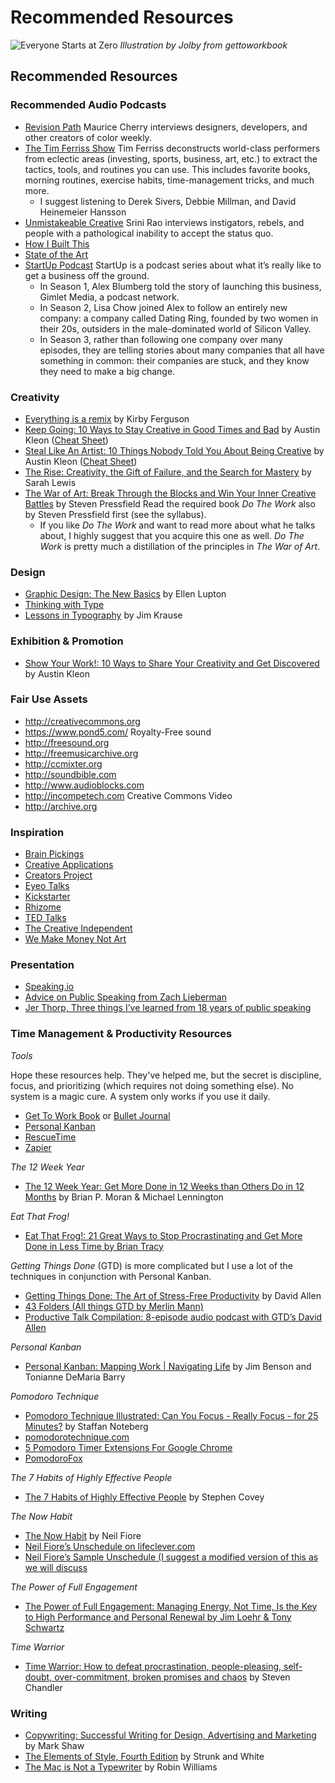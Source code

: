 # Recommended Resources

![Everyone Starts at Zero](http://teaching.polishedsolid.com/images/gettoworkbook_at_zero.png) _Illustration by Jolby from gettoworkbook_

## Recommended Resources

### Recommended Audio Podcasts

* [Revision Path](https://itunes.apple.com/us/podcast/revision-path/id834173190?mt=2) Maurice Cherry interviews designers, developers, and other creators of color weekly.
* [The Tim Ferriss Show](https://itunes.apple.com/us/podcast/the-tim-ferriss-show/id863897795?mt=2) Tim Ferriss deconstructs world-class performers from eclectic areas \(investing, sports, business, art, etc.\) to extract the tactics, tools, and routines you can use. This includes favorite books, morning routines, exercise habits, time-management tricks, and much more.
  * I suggest listening to Derek Sivers, Debbie Millman, and David Heinemeier Hansson
* [Unmistakeable Creative](https://itunes.apple.com/us/podcast/unmistakable-creative/id352721366?mt=2) Srini Rao interviews instigators, rebels, and people with a pathological inability to accept the status quo.
* [How I Built This](https://www.npr.org/podcasts/510313/how-i-built-this)
* [State of the Art](https://itunes.apple.com/us/podcast/state-of-the-art/id1305467447?mt=2)
* [StartUp Podcast](https://itunes.apple.com/us/podcast/startup-podcast/id913805339?mt=2) StartUp is a podcast series about what it’s really like to get a business off the ground.
  * In Season 1, Alex Blumberg told the story of launching this business, Gimlet Media, a podcast network.
  * In Season 2, Lisa Chow joined Alex to follow an entirely new company: a company called Dating Ring, founded by two women in their 20s, outsiders in the male-dominated world of Silicon Valley.
  * In Season 3, rather than following one company over many episodes, they are telling stories about many companies that all have something in common: their companies are stuck, and they know they need to make a big change.

### Creativity

* [Everything is a remix](https://www.everythingisaremix.info/watch-the-series) by Kirby Ferguson
* [Keep Going: 10 Ways to Stay Creative in Good Times and Bad](https://www.amazon.com/Keep-Going-Ways-Creative-Times/dp/1523506644/ref=sr_1_1?keywords=austin+kleon&qid=1578346637&sr=8-1) by Austin Kleon \([Cheat Sheet](https://miro.medium.com/max/2048/1*Sz1lQkqKnhcWjcmy4xaxNA.jpeg)\)
* [Steal Like An Artist: 10 Things Nobody Told You About Being Creative](http://www.amazon.com/Steal-Like-Artist-Things-Creative/dp/0761169253/ref=sr_1_1?ie=UTF8&qid=1422468736&sr=8-1&keywords=steal+like+an+artist) by Austin Kleon \([Cheat Sheet](https://bbinno.files.wordpress.com/2016/04/steal2.png?w=736)\)
* [The Rise: Creativity, the Gift of Failure, and the Search for Mastery](https://www.amazon.com/Rise-Creativity-Failure-Search-Mastery/dp/1451629249/ref=sr_1_1?keywords=sarah+lewis&qid=1578348223&sr=8-1) by Sarah Lewis
* [The War of Art: Break Through the Blocks and Win Your Inner Creative Battles](http://www.amazon.com/War-Art-Through-Creative-Battles/dp/0446691437/) by Steven Pressfield Read the required book _Do The Work_ also by Steven Pressfield first \(see the syllabus\).
  * If you like _Do The Work_ and want to read more about what he talks about, I highly suggest that you acquire this one as well. _Do The Work_ is pretty much a distillation of the principles in _The War of Art_. 

### Design

* [Graphic Design: The New Basics](https://www.amazon.com/Graphic-Design-Basics-Revised-Expanded/dp/161689332X/ref=tmm_pap_swatch_0?_encoding=UTF8&qid=1516898876&sr=8-1) by Ellen Lupton
* [Thinking with Type](http://thinkingwithtype.com/)
* [Lessons in Typography](https://www.amazon.com/Lessons-Typography-Must-know-typographic-principles/dp/0133993558/ref=tmm_pap_swatch_0?_encoding=UTF8&qid=1516898915&sr=1-1) by Jim Krause

### Exhibition & Promotion

* [Show Your Work!: 10 Ways to Share Your Creativity and Get Discovered ](http://www.amazon.com/Show-Your-Work-Creativity-Discovered/dp/076117897X/ref=sr_1_1?ie=UTF8&qid=1440022873&sr=8-1&keywords=show+your+work) by Austin Kleon

### Fair Use Assets
* http://creativecommons.org
* https://www.pond5.com/
Royalty-Free sound
* http://freesound.org
* http://freemusicarchive.org
* http://ccmixter.org
* http://soundbible.com
* http://www.audioblocks.com
* http://incompetech.com
Creative Commons Video
* http://archive.org

### Inspiration

* [Brain Pickings](https://www.brainpickings.org/)
* [Creative Applications](http://www.creativeapplications.net/)
* [Creators Project](https://creators.vice.com/en_us)
* [Eyeo Talks](https://vimeo.com/eyeofestival)
* [Kickstarter](https://www.kickstarter.com/)
* [Rhizome](http://rhizome.org/)
* [TED Talks](https://www.ted.com/)
* [The Creative Independent](https://thecreativeindependent.com/)
* [We Make Money Not Art](http://we-make-money-not-art.com/)

### Presentation

* [Speaking.io](http://speaking.io)
* [Advice on Public Speaking from Zach Lieberman](https://medium.com/@zachlieberman/advice-on-public-talks-a984876388c2)
* [Jer Thorp, Three things I’ve learned from 18 years of public speaking](https://medium.com/@blprnt/the-three-things-i-learned-from-eighteen-years-of-public-speaking-875f01178902) 

### Time Management & Productivity Resources

_Tools_

Hope these resources help. They've helped me, but the secret is discipline, focus, and prioritizing \(which requires not doing something else\). No system is a magic cure. A system only works if you use it daily.

* [Get To Work Book](http://gettoworkbook.com) or [Bullet Journal](https://bulletjournal.com)
* [Personal Kanban](http://www.personalkanban.com)
* [RescueTime](http://rescuetime.com) 
* [Zapier](http://zapier.com)

_The 12 Week Year_

* [The 12 Week Year: Get More Done in 12 Weeks than Others Do in 12 Months](https://www.amazon.com/12-Week-Year-Others-Months/dp/1118509234/ref=sr_1_1?crid=2XGNL8WLOA3UK&keywords=12+week+year&qid=1578346745&s=books&sprefix=12+week+%2Cstripbooks%2C128&sr=1-1) by Brian P. Moran & Michael Lennington

_Eat That Frog!_

* [Eat That Frog!: 21 Great Ways to Stop Procrastinating and Get More Done in Less Time by Brian Tracy](http://www.amazon.com/Eat-That-Frog-Great-Procrastinating/dp/1576754227/ref=sr_1_1?s=books&ie=UTF8&qid=1358357240&sr=1-1)

_Getting Things Done_ \(GTD\) is more complicated but I use a lot of the techniques in conjunction with Personal Kanban.

* [Getting Things Done: The Art of Stress-Free Productivity](http://www.amazon.com/Getting-Things-Done-Stress-Free-Productivity/dp/0142000280/ref=sr_1_1?ie=UTF8&qid=1420844841&sr=8-1&keywords=getting+things+done) by David Allen
* [43 Folders \(All things GTD by Merlin Mann\)](http://www.43folders.com)
* [Productive Talk Compilation: 8-episode audio podcast with GTD’s David Allen](http://www.43folders.com/2006/11/28/productive-talk-comp)

_Personal Kanban_

* [Personal Kanban: Mapping Work \| Navigating Life](http://www.amazon.com/Personal-Kanban-Mapping-Work-Navigating/dp/1453802266/ref=sr_1_1?s=books&ie=UTF8&qid=1358043876&sr=1-1&keywords=personal+kanban) by Jim Benson and Tonianne DeMaria Barry 

_Pomodoro Technique_

* [Pomodoro Technique Illustrated: Can You Focus - Really Focus - for 25 Minutes?](http://www.amazon.com/Pomodoro-Technique-Illustrated-Minutes-Pragmatic/dp/1934356506/ref=sr_1_1?s=books&ie=UTF8&qid=1358372303&sr=1-1) by Staffan Noteberg
* [pomodorotechnique.com](http://pomodorotechnique.com/)
* [5 Pomodoro Timer Extensions For Google Chrome](http://www.ilovefreesoftware.com/05/featured/pomodoro-timer-extensions-google-chrome.html)
* [PomodoroFox](https://addons.mozilla.org/en-US/firefox/addon/pomodorofox)

_The 7 Habits of Highly Effective People_

* [The 7 Habits of Highly Effective People](http://www.amazon.com/7-Habits-Highly-Effective-People/dp/0935721800/ref=sr_1_2?ie=UTF8&qid=1420844862&sr=8-2&keywords=7+habits+of+highly+effective+people) by Stephen Covey

_The Now Habit_

* [The Now Habit](http://www.amazon.com/Now-Habit-Overcoming-Procrastination-Guilt-Free/dp/1585425524/ref=sr_1_1?ie=UTF8&qid=1420844824&sr=8-1&keywords=neil+fiore) by Neil Fiore
* [Neil Fiore’s Unschedule on lifeclever.com](http://www.lifeclever.com/how-to-unschedule-your-work-and-enjoy-guilt-free-play)
* [Neil Fiore’s Sample Unschedule \(I suggest a modified version of this as we will discuss](http://www.neilfiore.com/nowhabit-schedule.shtml)

_The Power of Full Engagement_

* [The Power of Full Engagement: Managing Energy, Not Time, Is the Key to High Performance and Personal Renewal by Jim Loehr & Tony Schwartz](http://www.amazon.com/The-Power-Full-Engagement-Performance/dp/0743226755/ref=sr_1_5?ie=UTF8&qid=1358355636&sr=8-5&keywords=tony+schwartz)

_Time Warrior_

* [Time Warrior: How to defeat procrastination, people-pleasing, self-doubt, over-commitment, broken promises and chaos](http://www.amazon.com/Time-Warrior-procrastination-people-pleasing-over-commitment/dp/1600250378/ref=sr_1_1?s=books&ie=UTF8&qid=1312385159&sr=1-1) by Steven Chandler

### Writing

* [Copywriting: Successful Writing for Design, Advertising and Marketing](https://www.amazon.com/Copywriting-Successful-Writing-Advertising-Marketing/dp/1780670001/ref=sr_1_5?s=books&ie=UTF8&qid=1516899375&sr=1-5&keywords=copywriting) by Mark Shaw
* [The Elements of Style, Fourth Edition](http://www.amazon.com/Elements-Style-Fourth-William-Strunk/dp/020530902X/ref=sr_1_1?ie=UTF8&qid=1422276317&sr=8-1&keywords=stunk+and+whites+elements+of+style) by Strunk and White
* [The Mac is Not a Typewriter](http://www.amazon.com/Mac-Not-Typewriter-2nd/dp/0201782634/ref=sr_1_1?ie=UTF8&qid=1422276493&sr=8-1&keywords=the+mac+is+not+a+typewriter) by Robin Williams

